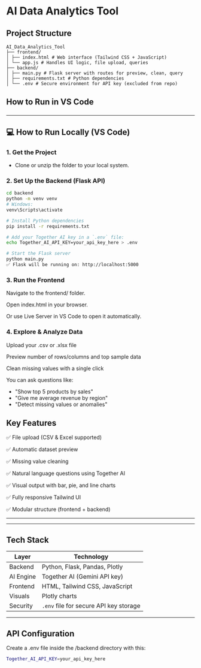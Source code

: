 # AI Data Analytics Tool

##  Project Structure

```
AI_Data_Analytics_Tool
├── frontend/
│ ├── index.html # Web interface (Tailwind CSS + JavaScript)
│ └── app.js # Handles UI logic, file upload, queries
├── backend/
│ ├── main.py # Flask server with routes for preview, clean, query
│ ├── requirements.txt # Python dependencies
│ └── .env # Secure environment for API key (excluded from repo)
```

##  How to Run in VS Code

### 
---

## 💻 How to Run Locally (VS Code)

###  1. Get the Project

- Clone or unzip the folder to your local system.

###  2. Set Up the Backend (Flask API)

```bash
cd backend
python -m venv venv
# Windows:
venv\Scripts\activate

# Install Python dependencies
pip install -r requirements.txt

# Add your Together AI key in a `.env` file:
echo Together_AI_API_KEY=your_api_key_here > .env

# Start the Flask server
python main.py
✅ Flask will be running on: http://localhost:5000
```



### 3. Run the Frontend


Navigate to the frontend/ folder.

Open index.html in your browser.

Or use Live Server in VS Code to open it automatically.

### 4. Explore & Analyze Data
Upload your .csv or .xlsx file

Preview number of rows/columns and top sample data

Clean missing values with a single click

You can ask questions like:
- "Show top 5 products by sales"
- "Give me average revenue by region"
- "Detect missing values or anomalies"

##  Key Features
✅ File upload (CSV & Excel supported)

✅ Automatic dataset preview

✅ Missing value cleaning

✅ Natural language questions using Together AI

✅ Visual output with bar, pie, and line charts

✅ Fully responsive Tailwind UI

✅ Modular structure (frontend + backend)

---
---

##  Tech Stack

| Layer        | Technology                             |
| ------------ | -------------------------------------- |
| Backend   | Python, Flask, Pandas, Plotly          |
| AI Engine | Together AI (Gemini API key)           |
| Frontend  | HTML, Tailwind CSS, JavaScript         |
| Visuals   | Plotly charts                          |
| Security  | `.env` file for secure API key storage |

---

 ## API Configuration
 Create a .env file inside the /backend directory with this:
 ```bash
 Together_AI_API_KEY=your_api_key_here
```

